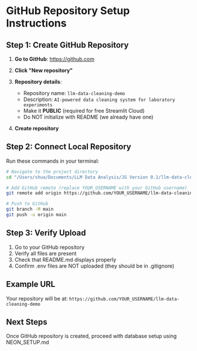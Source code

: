# GitHub Repository Setup Instructions

## Step 1: Create GitHub Repository

1. **Go to GitHub**: https://github.com
2. **Click "New repository"**
3. **Repository details**:
   - Repository name: `llm-data-cleaning-demo`
   - Description: `AI-powered data cleaning system for laboratory experiments`
   - Make it **PUBLIC** (required for free Streamlit Cloud)
   - Do NOT initialize with README (we already have one)

4. **Create repository**

## Step 2: Connect Local Repository

Run these commands in your terminal:

```bash
# Navigate to the project directory
cd "/Users/shua/Documents/LLM Data Analysis/JG Version 0.1/llm-data-cleaning-demo"

# Add GitHub remote (replace YOUR_USERNAME with your GitHub username)
git remote add origin https://github.com/YOUR_USERNAME/llm-data-cleaning-demo.git

# Push to GitHub
git branch -M main
git push -u origin main
```

## Step 3: Verify Upload

1. Go to your GitHub repository
2. Verify all files are present
3. Check that README.md displays properly
4. Confirm .env files are NOT uploaded (they should be in .gitignore)

## Example URL
Your repository will be at: `https://github.com/YOUR_USERNAME/llm-data-cleaning-demo`

## Next Steps
Once GitHub repository is created, proceed with database setup using NEON_SETUP.md